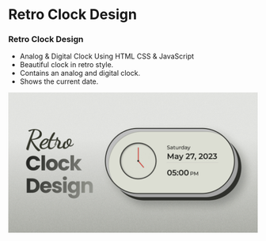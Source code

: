# Retro Clock Design
### Retro Clock Design

- Analog & Digital Clock Using HTML CSS & JavaScript
- Beautiful clock in retro style.
- Contains an analog and digital clock.
- Shows the current date.


![preview img](/preview.png)

